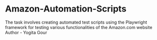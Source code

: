 # Amazon-Automation-Scripts
The task involves creating automated test scripts using the Playwright framework for testing various functionalities of the Amazon.com website
Author - Yogita Gour
